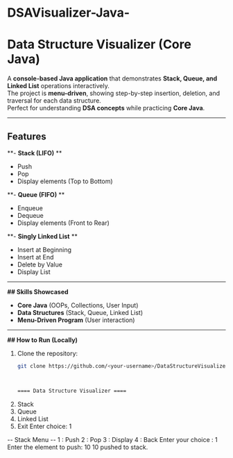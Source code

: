 # DSAVisualizer-Java-
# Data Structure Visualizer (Core Java)

A **console-based Java application** that demonstrates **Stack, Queue, and Linked List** operations interactively.  
The project is **menu-driven**, showing step-by-step insertion, deletion, and traversal for each data structure.  
Perfect for understanding **DSA concepts** while practicing **Core Java**.

---

## Features

**- **Stack (LIFO)** ** 
  - Push  
  - Pop  
  - Display elements (Top to Bottom)  

**- **Queue (FIFO)**  **
  - Enqueue  
  - Dequeue  
  - Display elements (Front to Rear)  

**- **Singly Linked List**  **
  - Insert at Beginning  
  - Insert at End  
  - Delete by Value  
  - Display List  

---

**## Skills Showcased**
- **Core Java** (OOPs, Collections, User Input)  
- **Data Structures** (Stack, Queue, Linked List)  
- **Menu-Driven Program** (User interaction)  

---

****## How to Run (Locally)****
1. Clone the repository:
   ```bash
   git clone https://github.com/<your-username>/DataStructureVisualizer-Java.git



   ==== Data Structure Visualizer ====
1. Stack
2. Queue
3. Linked List
4. Exit
Enter choice: 1

-- Stack Menu --
1 : Push
2 : Pop
3 : Display
4 : Back
Enter your choice : 1
Enter the element to push: 10
10 pushed to stack.

